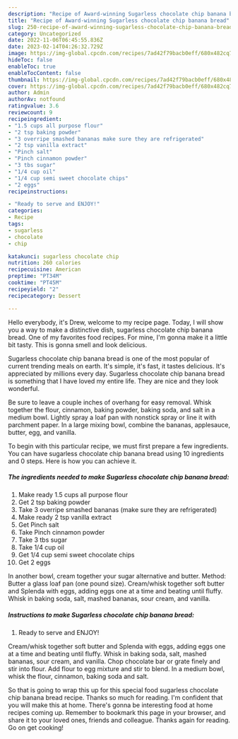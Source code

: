 ```yaml
---
description: "Recipe of Award-winning Sugarless chocolate chip banana bread"
title: "Recipe of Award-winning Sugarless chocolate chip banana bread"
slug: 250-recipe-of-award-winning-sugarless-chocolate-chip-banana-bread
category: Uncategorized
date: 2022-11-06T06:45:55.836Z
date: 2023-02-14T04:26:32.729Z
image: https://img-global.cpcdn.com/recipes/7ad42f79bacb0eff/680x482cq70/sugarless-chocolate-chip-banana-bread-recipe-main-photo.jpg
hideToc: false
enableToc: true
enableTocContent: false
thumbnail: https://img-global.cpcdn.com/recipes/7ad42f79bacb0eff/680x482cq70/sugarless-chocolate-chip-banana-bread-recipe-main-photo.jpg
cover: https://img-global.cpcdn.com/recipes/7ad42f79bacb0eff/680x482cq70/sugarless-chocolate-chip-banana-bread-recipe-main-photo.jpg
author: Admin
authorAv: notfound
ratingvalue: 3.6
reviewcount: 9
recipeingredient:
- "1.5 cups all purpose flour"
- "2 tsp baking powder"
- "3 overripe smashed bananas make sure they are refrigerated"
- "2 tsp vanilla extract"
- "Pinch salt"
- "Pinch cinnamon powder"
- "3 tbs sugar"
- "1/4 cup oil"
- "1/4 cup semi sweet chocolate chips"
- "2 eggs"
recipeinstructions:

- "Ready to serve and ENJOY!"
categories:
- Recipe
tags:
- sugarless
- chocolate
- chip

katakunci: sugarless chocolate chip 
nutrition: 260 calories
recipecuisine: American
preptime: "PT34M"
cooktime: "PT45M"
recipeyield: "2"
recipecategory: Dessert

---
```



Hello everybody, it's Drew, welcome to my recipe page. Today, I will show you a way to make a distinctive dish, sugarless chocolate chip banana bread. One of my favorites food recipes. For mine, I'm gonna make it a little bit tasty. This is gonna smell and look delicious.

Sugarless chocolate chip banana bread is one of the most popular of current trending meals on earth. It's simple, it's fast, it tastes delicious. It's appreciated by millions every day. Sugarless chocolate chip banana bread is something that I have loved my entire life. They are nice and they look wonderful.

Be sure to leave a couple inches of overhang for easy removal. Whisk together the flour, cinnamon, baking powder, baking soda, and salt in a medium bowl. Lightly spray a loaf pan with nonstick spray or line it with parchment paper. In a large mixing bowl, combine the bananas, applesauce, butter, egg, and vanilla.


To begin with this particular recipe, we must first prepare a few ingredients. You can have sugarless chocolate chip banana bread using 10 ingredients and 0 steps. Here is how you can achieve it.

<!--inarticleads1-->

##### The ingredients needed to make Sugarless chocolate chip banana bread:

1. Make ready 1.5 cups all purpose flour
1. Get 2 tsp baking powder
1. Take 3 overripe smashed bananas (make sure they are refrigerated)
1. Make ready 2 tsp vanilla extract
1. Get Pinch salt
1. Take Pinch cinnamon powder
1. Take 3 tbs sugar
1. Take 1/4 cup oil
1. Get 1/4 cup semi sweet chocolate chips
1. Get 2 eggs


In another bowl, cream together your sugar alternative and butter. Method: Butter a glass loaf pan (one pound size). Cream/whisk together soft butter and Splenda with eggs, adding eggs one at a time and beating until fluffy. Whisk in baking soda, salt, mashed bananas, sour cream, and vanilla. 

<!--inarticleads2-->

##### Instructions to make Sugarless chocolate chip banana bread:


1. Ready to serve and ENJOY!

Cream/whisk together soft butter and Splenda with eggs, adding eggs one at a time and beating until fluffy. Whisk in baking soda, salt, mashed bananas, sour cream, and vanilla. Chop chocolate bar or grate finely and stir into flour. Add flour to egg mixture and stir to blend. In a medium bowl, whisk the flour, cinnamon, baking soda and salt. 

So that is going to wrap this up for this special food sugarless chocolate chip banana bread recipe. Thanks so much for reading. I'm confident that you will make this at home. There's gonna be interesting food at home recipes coming up. Remember to bookmark this page in your browser, and share it to your loved ones, friends and colleague. Thanks again for reading. Go on get cooking!
